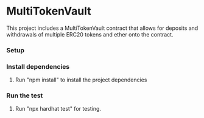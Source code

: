 # MultiTokenVault

This project includes a MultiTokenVault contract that allows for deposits and withdrawals of multiple ERC20 tokens and ether onto the contract.

### Setup
### Install dependencies
1. Run "npm install" to install the project dependencies

### Run the test
1. Run "npx hardhat test" for testing. 